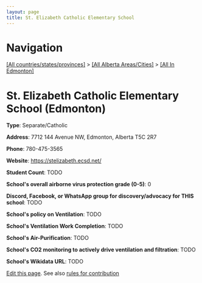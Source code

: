 ```yaml
---
layout: page
title: St. Elizabeth Catholic Elementary School
---
```

# Navigation

[[All countries/states/provinces]](../../..) > [[All Alberta Areas/Cities]](../..) > [[All In Edmonton]](..)

# St. Elizabeth Catholic Elementary School (Edmonton)

**Type**: Separate/Catholic

**Address**: 7712 144 Avenue NW, Edmonton, Alberta T5C 2R7

**Phone**: 780-475-3565

**Website**: <https://stelizabeth.ecsd.net/>

**Student Count**: TODO

**School's overall airborne virus protection grade (0-5)**: 0

**Discord, Facebook, or WhatsApp group for discovery/advocacy for THIS school**: TODO

**School's policy on Ventilation**: TODO

**School's Ventilation Work Completion**: TODO

**School's Air-Purification**: TODO

**School's CO2 monitoring to actively drive ventilation and filtration**: TODO

**School's Wikidata URL**: TODO


[Edit this page](https://github.com/ventilate-schools/AB/edit/main/./Edmonton/St._Elizabeth_Catholic_Elementary_School.md). See also [rules for contribution](../../../contribution-rules/)
